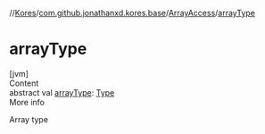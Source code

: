 //[Kores](../../index.md)/[com.github.jonathanxd.kores.base](../index.md)/[ArrayAccess](index.md)/[arrayType](array-type.md)



# arrayType  
[jvm]  
Content  
abstract val [arrayType](array-type.md): [Type](https://docs.oracle.com/javase/8/docs/api/java/lang/reflect/Type.html)  
More info  


Array type

  



